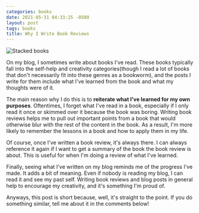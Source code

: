 ```yaml
---
categories: books
date: 2021-05-31 04:33:25 -0500
layout: post
tags: books
title: Why I Write Book Reviews
---
```

![Stacked books](https://lh3.googleusercontent.com/proxy/FZ5KthqQyesT3qWKtWILPDwhZVxoge7Wb2xUO9FNYrOTu5GunzzjVk7Ac2PLm1Gi1BkUqfuOVIFHULQionX_nnVgW7Pn8io)

On my blog, I sometimes write about books I've read. These books typically fall into the self-help and creativity categories(though I read a lot of books that don't necessarily fit into these genres as a bookworm), and the posts I write for them include what I've learned from the book and what my thoughts were of it.

The main reason why I do this is to **reiterate what I've learned for my own purposes**. Oftentimes, I forget what I've read in a book, especially if I only read it once or skimmed over it because the book was boring. Writing book reviews helps me to pull out important points from a book that would otherwise blur with the rest of the content in the book. As a result, I'm more likely to remember the lessons in a book and how to apply them in my life.

Of course, once I've written a book review, it's always there. I can always reference it again if I want to get a summary of the book the book review is about. This is useful for when I'm doing a review of what I've learned.

Finally, seeing what I've written on my blog reminds me of the progress I've made. It adds a bit of meaning. Even if nobody is reading my blog, I can read it and see my past self. Writing book reviews and blog posts in general help to encourage my creativity, and it's something I'm proud of.

Anyways, this post is short because, well, it's straight to the point. If you do something similar, tell me about it in the comments below!
